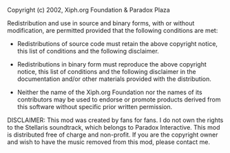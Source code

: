 Copyright (c) 2002, Xiph.org Foundation & Paradox Plaza

Redistribution and use in source and binary forms, with or without
modification, are permitted provided that the following conditions
are met:

- Redistributions of source code must retain the above copyright
notice, this list of conditions and the following disclaimer.

- Redistributions in binary form must reproduce the above copyright
notice, this list of conditions and the following disclaimer in the
documentation and/or other materials provided with the distribution.

- Neither the name of the Xiph.org Foundation nor the names of its
contributors may be used to endorse or promote products derived from
this software without specific prior written permission.

DISCLAIMER:
This mod was created by fans for fans. I do not own the rights to the Stellaris soundtrack, which belongs to Paradox Interactive. This mod is distributed free of charge and non-profit. If you are the copyright owner and wish to have the music removed from this mod, please contact me.
